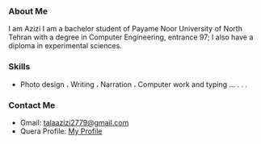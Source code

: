 ### About Me
I am Azizi
I am a bachelor student of Payame Noor University of North Tehran with a degree in Computer Engineering, entrance 97;
I also have a diploma in experimental sciences.
### Skills
 + Photo design ، Writing ، Narration ، Computer work and typing ...
.
.
.
### Contact Me
- Gmail: talaazizi2779@gmail.com
- Quera Profile: <a href="https://quera.ir/profile/talaazizi2779">My Profile</a>
